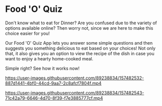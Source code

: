 # Food 'O' Quiz

Don't know what to eat for Dinner? Are you confused due to the variety of options available online?
Then worry not, since we are here to make this choice easier for you!

Our Food 'O' Quiz App lets you answer some simple questions and then suggests you something delicious to eat based on your choices! 
Not only that, it also gives you an option to view the recipe of the dish in case you want to enjoy a hearty home-cooked meal.

Simple right? See how it works now!

https://user-images.githubusercontent.com/89238834/157482532-887d1441-4bf0-44cd-9aa7-2c8afcf7804f.mp4

https://user-images.githubusercontent.com/89238834/157482543-71c42a79-6646-4d70-8f39-f7e3885777cf.mp4




